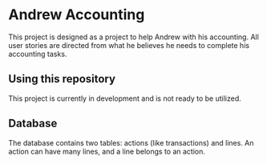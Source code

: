 # Andrew Accounting

This project is designed as a project to help Andrew with his accounting. All user stories are directed from what he believes he needs to complete his accounting tasks. 

## Using this repository

This project is currently in development and is not ready to be utilized. 

## Database

The database contains two tables: actions (like transactions) and lines. An action can have many lines, and a line belongs to an action. 

